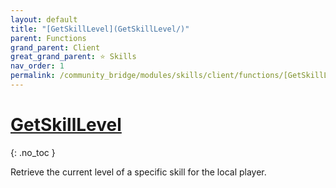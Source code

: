 ```yaml
---
layout: default
title: "[GetSkillLevel](GetSkillLevel/)"
parent: Functions
grand_parent: Client
great_grand_parent: ⭐ Skills
nav_order: 1
permalink: /community_bridge/modules/skills/client/functions/[GetSkillLevel](GetSkillLevel)/
---
```


# [GetSkillLevel](GetSkillLevel/)
{: .no_toc }

Retrieve the current level of a specific skill for the local player.